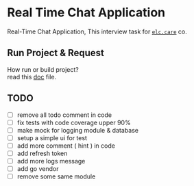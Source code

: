 # Real Time Chat Application

Real-Time Chat Application, This interview task for [`elc.care`]("https://elc.care") co.

## Run Project & Request

How run or build project?  
read this [doc]("./doc/README.md") file.

## TODO

- [ ] remove all todo comment in code
- [ ] fix tests with code coverage upper 90%
- [ ] make mock for logging module & database
- [ ] setup a simple ui for test
- [ ] add more comment ( hint ) in code
- [ ] add refresh token
- [ ] add more logs message
- [ ] add go vendor
- [ ] remove some same module
